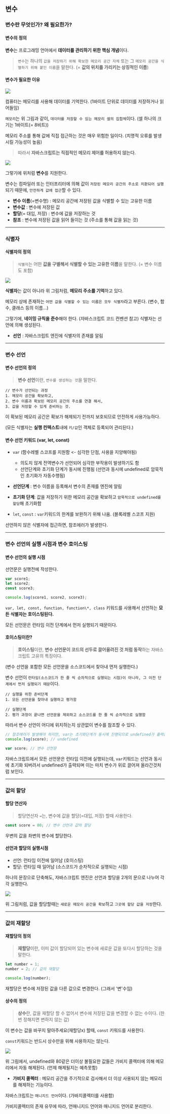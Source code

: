 ## 변수

### 변수란 무엇인가? 왜 필요한가?

#### 변수의 정의

**변수**는 프로그래밍 언어에서 **데이터를 관리하기 위한 핵심 개념**이다.

> `변수`는 하나의 `값을 저장하기 위해 확보한 메모리 공간 자체` 또는 그 `메모리 공간을 식별하기 위해 붙인 이름`을 말한다. (= **값의 위치를 가리키는 상징적인 이름**)

#### 변수가 필요한 이유

![](https://velog.velcdn.com/images/ninto_2/post/e94c7360-6a8e-4eb2-af46-58560b496931/image.png)

컴퓨터는 메모리를 사용해 데이터를 기억한다.
(1바이트 단위로 데이터를 저장하거나 읽어들임)

`메모리`는 위 그림과 같이, `데이터를 저장할 수 있는 메모리 셀의 집합체`이다.
(셀 하나의 크기는 1바이트(= 8비트))

메모리 주소를 통해 값에 직접 접근하는 것은 매우 위험한 일이다.
(치명적 오류를 발생시킬 가능성이 높음)

> 따라서 **자바스크립트는 직접적인 메모리 제어를 허용하지 않는다.**

![](https://velog.velcdn.com/images/ninto_2/post/e567341a-060f-412a-befd-16fe04b9b3d0/image.png)

그렇기에 위처럼 **변수**를 지원한다.

변수는 컴파일러 또는 인터프리터에 의해 값이 `저장된 메모리 공간의 주소로 치환되어 실행`되기 때문에, `안전하게 값에 접근`할 수 있다.

- **변수 이름**(=변수명) : 메모리 공간에 저장된 값을 식별할 수 있는 고유한 이름
- **변수값** : 변수에 저장된 값
- **할당**(= 대입, 저장) : 변수에 값을 저장하는 것
- **참조** : 변수에 저장된 값을 읽어 들이는 것 (주소를 통해 값을 읽는 것)

---

### 식별자

#### 식별자의 정의

> `식별자`는 어떤 **값을 구별해서 식별할 수 있는 고유한 이름**을 말한다. (= 변수 이름도 포함)

![](https://velog.velcdn.com/images/ninto_2/post/c9dc0e05-7975-46d2-baf8-8e4b370314e5/image.png)

**식별자**는 값이 아니라 위 그림처럼, **메모리 주소를 기억**하고 있다.

메모리 상에 존재하는 `어떤 값을 식별할 수 있는 이름은 모두 식별자`라고 부른다.
(변수, 함수, 클래스 등의 이름...)

그렇기에, **네이밍 규칙을 준수**해야 한다. (자바스크립트 코드 컨벤션 참고)
식별자는 선언에 의해 생성된다.

- **선언** : 자바스크립트 엔진에 식별자의 존재를 알림

---

### 변수 선언

#### 변수 선언의 정의

> **변수 선언**이란, `변수를 생성하는 것`을 말한다.

```
// 변수가 선언되는 과정
1. 메모리 공간을 확보하고,
2. 변수 이름과 확보된 메모리 공간의 주소를 연결 해서,
3. 값을 저장할 수 있게 준비하는 것.
```

이 확보된 메모리 공간은 확보가 해제되기 전까지 보호되므로 안전하게 사용가능하다.

(모든 식별자는 **실행 컨텍스트**내에 `키/값`인 객체로 등록되어 관리된다.)

#### 변수 선언 키워드 (var, let, const)

- `var` (함수레벨 스코프를 지원함 <- 심각한 단점, 사용을 지양해야됨)

  - 의도치 않게 전역변수가 선언되어 심각한 부작용이 발생하기도 함
  - 선언단계와 초기화 단계가 동시에 진행됨 (선언과 동시에 undefined로 암묵적인 초기화가 자동수행됨)

- **선언단계** : 변수 이름을 등록해서 변수의 존재를 엔진에 알림
- **초기화 단계**: 값을 저장하기 위한 메모리 공간을 확보하고 `암묵적으로 undefined를 할당`해 초기화함

- `let`, `const` : `var`키워드의 한계를 보완하기 위해 나옴. (블록레벨 스코프 지원)

선언하지 않은 식별자에 접근하면, 참조에러가 발생한다.

---

### 변수 선언의 실행 시점과 변수 호이스팅

#### 변수 선언의 실행 시점

선언문은 실행전에 작성한다.

```js
var score1;
let score2;
const score3;

console.log(score1, score2, score3);
```

`var, let, const, function, function\*, class` 키워드를 사용해서 선언하는 **모든 식별자는 호이스팅된다.**

모든 선언문은 런타임 이전 단계에서 먼저 실행되기 때문이다.

#### 호이스팅이란?

> **호이스팅**이란, **변수 선언문이 코드의 선두로 끌어올려진 것 처럼 동작**하는 자바스크립트 고유의 특징이다.

(변수 선언을 포함한 모든 선언문을 소스코드에서 찾아내 먼저 실행한다.)

변수 선언이 `런타임(소스코드가 한 줄 씩 순차적으로 실행되는 시점)이 아니라, 그 이전 단계에서 먼저 실행되기 때문`이다.

```
// 실행을 위한 준비단계
1. 모든 선언문을 찾아내 실행하고 평가함

// 실행단계
2. 평가 과정이 끝나면 선언문을 제외하고 소스코드를 한 줄 씩 순차적으로 실행함
```

따라서 변수 선언이 어디에 위치하는지 상관없이 변수를 참조할 수 있다.

```js
// 참조에러가 발생해야 하지만, var는 초기화단계가 동시에 진행되므로 undefined가 출력됨
console.log(score); // undefined

var score; // 변수 선언문
```

자바스크립트에서 모든 선언문은 런타임 이전에 실행되는데, `var`키워드는 선언과 동시에 초기화 되버려서 undefined가 출력되며 이는 마치 변수가 위로 끌어져 올라간것처럼 보인다.

---

### 값의 할당

#### 할당 연산자

> 할당연산자 `=`는, 변수에 값을 할당(=대입, 저장) 할때 사용한다.

```js
const score = 80; // 변수 선언과 값의 할당
```

우변의 값을 좌변의 변수에 할당한다.

#### 선언과 할당의 실행시점

- 선언: 런타임 이전에 일어남 (호이스팅)
- 할당: 런타임 때 일어남 (소스코드가 순차적으로 실행되는 시점)

하나의 문장으로 단축해도, 자바스크립트 엔진은 선언과 할당을 2개의 문으로 나누어 각각 실행한다.

![](https://velog.velcdn.com/images/ninto_2/post/8a1edcce-c763-41ed-b08d-55f33c4d86c1/image.png)

위 그림처럼, 값을 할당할때는 `새로운 메모리 공간을 확보`하고 `그곳에 할당 값을 저장`한다.

---

### 값의 재할당

#### 재할당의 정의

> **재할당**이란, 이미 값이 할당되어 있는 변수에 새로운 값을 또다시 할당하는 것을 말한다.

```js
let number = 1;
number = 2; // 값의 재할당

console.log(number);
```

재할당은 변수에 저장된 값을 다른 값으로 변경한다. (그래서 '변'수임)

#### 상수의 정의

> **상수**란, 값을 재할당 할 수 없어서 변수에 저장된 값을 변경할 수 없는 수이다. (한번 정해지면 변하지 않는 값)

이 변수는 값을 바꾸지 말아주세요(재할당x) 할때, `const` 키워드를 사용한다.

`const`키워드는 반드시 상수만을 위해 사용하지는 않는다.

![](https://velog.velcdn.com/images/ninto_2/post/8a1edcce-c763-41ed-b08d-55f33c4d86c1/image.png)

위 그림에서, undefined와 80같은 더이상 불필요한 값들은 가비지 콜렉터에 의해 메모리에서 자동 해제된다.
(언제 해제될지는 예측못함)

- **가비지 콜렉터** : 메모리 공간을 주기적으로 검사해서 더 이상 사용되지 않는 메모리를 해제하는 기능이다.

자바스크립트는 `매니지드 언어`이다. (가바지콜렉터를 사용함)

가비지콜렉터의 존재 유무에 따라, 언매니지드 언어와 매니지드 언어로 분리한다.
